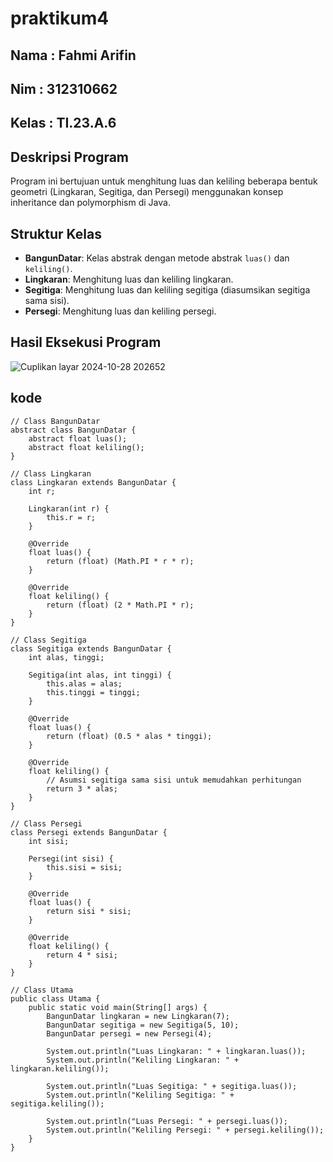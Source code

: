 # praktikum4
## Nama : Fahmi Arifin 
## Nim  : 312310662  
## Kelas : TI.23.A.6



## Deskripsi Program
Program ini bertujuan untuk menghitung luas dan keliling beberapa bentuk geometri (Lingkaran, Segitiga, dan Persegi) menggunakan konsep inheritance dan polymorphism di Java.

## Struktur Kelas
- **BangunDatar**: Kelas abstrak dengan metode abstrak `luas()` dan `keliling()`.
- **Lingkaran**: Menghitung luas dan keliling lingkaran.
- **Segitiga**: Menghitung luas dan keliling segitiga (diasumsikan segitiga sama sisi).
- **Persegi**: Menghitung luas dan keliling persegi.

## Hasil Eksekusi Program
![Cuplikan layar 2024-10-28 202652](https://github.com/user-attachments/assets/78217023-74e0-4539-910a-dc24eef65ac8)

## kode
```
// Class BangunDatar
abstract class BangunDatar {
    abstract float luas();
    abstract float keliling();
}

// Class Lingkaran
class Lingkaran extends BangunDatar {
    int r;

    Lingkaran(int r) {
        this.r = r;
    }

    @Override
    float luas() {
        return (float) (Math.PI * r * r);
    }

    @Override
    float keliling() {
        return (float) (2 * Math.PI * r);
    }
}

// Class Segitiga
class Segitiga extends BangunDatar {
    int alas, tinggi;

    Segitiga(int alas, int tinggi) {
        this.alas = alas;
        this.tinggi = tinggi;
    }

    @Override
    float luas() {
        return (float) (0.5 * alas * tinggi);
    }

    @Override
    float keliling() {
        // Asumsi segitiga sama sisi untuk memudahkan perhitungan
        return 3 * alas;
    }
}

// Class Persegi
class Persegi extends BangunDatar {
    int sisi;

    Persegi(int sisi) {
        this.sisi = sisi;
    }

    @Override
    float luas() {
        return sisi * sisi;
    }

    @Override
    float keliling() {
        return 4 * sisi;
    }
}

// Class Utama
public class Utama {
    public static void main(String[] args) {
        BangunDatar lingkaran = new Lingkaran(7);
        BangunDatar segitiga = new Segitiga(5, 10);
        BangunDatar persegi = new Persegi(4);

        System.out.println("Luas Lingkaran: " + lingkaran.luas());
        System.out.println("Keliling Lingkaran: " + lingkaran.keliling());
        
        System.out.println("Luas Segitiga: " + segitiga.luas());
        System.out.println("Keliling Segitiga: " + segitiga.keliling());

        System.out.println("Luas Persegi: " + persegi.luas());
        System.out.println("Keliling Persegi: " + persegi.keliling());
    }
}
